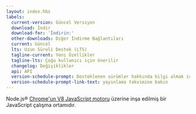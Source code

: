```yaml
---
layout: index.hbs
labels:
  current-version: Güncel Versiyon
  download: İndir
  download-for: 'İndirin:'
  other-downloads: Diğer İndirme Bağlantıları
  current: Güncel
  lts: Uzun Süreli Destek (LTS)
  tagline-current: Yeni Özellikler
  tagline-lts: Çoğu kullanıcı için önerilir
  changelog: Değişiklikler
  api: API
  version-schedule-prompt: Desteklenen sürümler hakkında bilgi almak için
  version-schedule-prompt-link-text: yayınlama takvimine bakın
---
```


Node.js® [Chrome'un V8 JavaScript motoru](https://v8.dev/) üzerine inşa edilmiş bir JavaScript çalışma ortamıdır.
